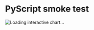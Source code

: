 <h1>PyScript smoke test</h1>

<div id="viz">
  <img src="assets/cars_scatter.png" alt="Loading interactive chart…" />
</div>
<script type="py" src="main.py" config="pyscript.toml" target="#viz"></script>

<!-- Quick inline sanity check -->
<script type="py">
from pyscript import display
display("hello from Python")
</script>
